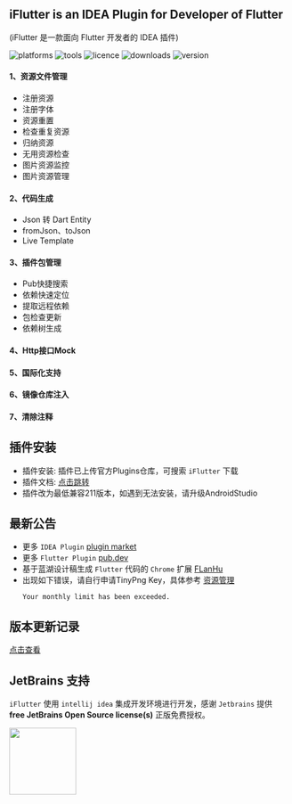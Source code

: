 <!-- Plugin description -->
## iFlutter is an IDEA Plugin for Developer of Flutter
(iFlutter 是一款面向 Flutter 开发者的 IDEA 插件)

![platforms](https://img.shields.io/badge/platforms-macos%20%7C%20windows%20%7C%20linux-blue)
![tools](https://img.shields.io/badge/idea-intellij_IDEA%20%7C%20AndroidStudio-blue)
![licence](https://img.shields.io/badge/licence-MIT-blue)
![downloads](https://img.shields.io/jetbrains/plugin/d/18457)
![version](https://img.shields.io/jetbrains/plugin/v/18457)

#### 1、资源文件管理
  - 注册资源
  - 注册字体
  - 资源重置
  - 检查重复资源
  - 归纳资源
  - 无用资源检查
  - 图片资源监控
  - 图片资源管理
#### 2、代码生成
  - Json 转 Dart Entity
  - fromJson、toJson
  - Live Template
#### 3、插件包管理
  - Pub快捷搜索
  - 依赖快速定位
  - 提取远程依赖
  - 包检查更新
  - 依赖树生成
#### 4、Http接口Mock
#### 5、国际化支持
#### 6、镜像仓库注入
#### 7、清除注释

<!-- Plugin description end -->

## 插件安装

- 插件安装: 插件已上传官方Plugins仓库，可搜索 `iFlutter` 下载
- 插件文档: [点击跳转](http://iflutter.toolu.cn)
- 插件改为最低兼容211版本，如遇到无法安装，请升级AndroidStudio

## 最新公告
- 更多 `IDEA Plugin` [plugin market](https://plugins.jetbrains.com/vendor/7b7d4de7-b78a-4773-9256-7fed831fd6bd)
- 更多 `Flutter Plugin` [pub.dev](https://pub.dev/publishers/iflutter.toolu.cn/packages)
- 基于蓝湖设计稿生成 `Flutter` 代码的 `Chrome` 扩展  [FLanHu](https://github.com/YangLang116/lanhu-flutter) 
- 出现如下错误，请自行申请TinyPng Key，具体参考 [资源管理](http://iflutter.toolu.cn/content/chapter-1/part-9.html)
  ```
  Your monthly limit has been exceeded.
  ```

## 版本更新记录

[点击查看](https://github.com/YangLang116/iFlutter/blob/main/CHANGELOG.md)

## JetBrains 支持

`iFlutter` 使用 `intellij idea` 集成开发环境进行开发，感谢 `Jetbrains` 提供 **free JetBrains Open Source license(s)** 正版免费授权。

<a href="https://www.jetbrains.com/?from=iFlutter" target="_blank">
  <img src="https://resources.jetbrains.com/storage/products/company/brand/logos/jb_beam.svg" width="120" align="middle"/>
</a>
